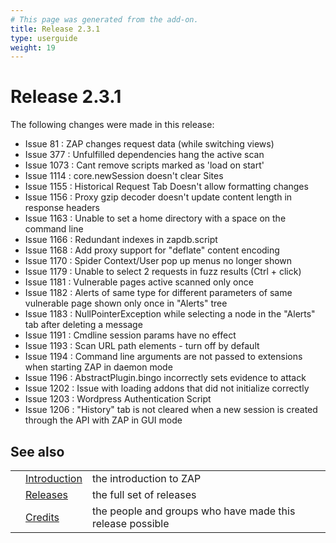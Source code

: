```yaml
---
# This page was generated from the add-on.
title: Release 2.3.1
type: userguide
weight: 19
---
```


# Release 2.3.1


The following changes were made in this release:

* Issue 81 : ZAP changes request data (while switching views)
* Issue 377 : Unfulfilled dependencies hang the active scan
* Issue 1073 : Cant remove scripts marked as 'load on start'
* Issue 1114 : core.newSession doesn't clear Sites
* Issue 1155 : Historical Request Tab Doesn't allow formatting changes
* Issue 1156 : Proxy gzip decoder doesn't update content length in response headers
* Issue 1163 : Unable to set a home directory with a space on the command line
* Issue 1166 : Redundant indexes in zapdb.script
* Issue 1168 : Add proxy support for "deflate" content encoding
* Issue 1170 : Spider Context/User pop up menus no longer shown
* Issue 1179 : Unable to select 2 requests in fuzz results (Ctrl + click)
* Issue 1181 : Vulnerable pages active scanned only once
* Issue 1182 : Alerts of same type for different parameters of same vulnerable page shown only once in "Alerts" tree
* Issue 1183 : NullPointerException while selecting a node in the "Alerts" tab after deleting a message
* Issue 1191 : Cmdline session params have no effect
* Issue 1193 : Scan URL path elements - turn off by default
* Issue 1194 : Command line arguments are not passed to extensions when starting ZAP in daemon mode
* Issue 1196 : AbstractPlugin.bingo incorrectly sets evidence to attack
* Issue 1202 : Issue with loading addons that did not initialize correctly
* Issue 1203 : Wordpress Authentication Script
* Issue 1206 : "History" tab is not cleared when a new session is created through the API with ZAP in GUI mode

## See also

|   |                                     |                                                           |
|---|-------------------------------------|-----------------------------------------------------------|
|   | [Introduction](/docs/desktop/)      | the introduction to ZAP                                   |
|   | [Releases](/docs/desktop/releases/) | the full set of releases                                  |
|   | [Credits](/docs/desktop/credits/)   | the people and groups who have made this release possible |
